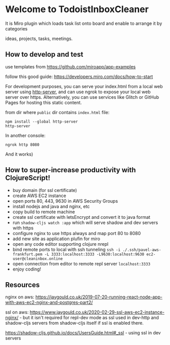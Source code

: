 #  Welcome to TodoistInboxCleaner

It is Miro plugin which loads task list onto board and enable to arrange it by categories

ideas, projects, tasks, meetings.

## How to develop and test

use templates from https://github.com/miroapp/app-examples

follow this good guide: https://developers.miro.com/docs/how-to-start

For development purposes, you can serve your index.html from a local web server using [http-server](https://github.com/http-party/http-server), and can use ngrok to expose your local web server over https. Alternatively, you can use services like Glitch or GitHub Pages for hosting this static content.

from dir where `public` dir contains `index.html` file: 

```batch
npm install --global http-server
http-server
```

In another console:

```batch
ngrok http 8080
```

And it works)

## How to super-increase productivity with ClojureScript!

 - buy domain (for ssl certificate)
 - create AWS EC2 instance
 - open ports 80, 443, 9630 in AWS Security Groups
 - install nodejs and java and nginx, etc
 - copy build to remote machine
 - create ssl certificate with letsEncrypt and convert it to java format
 - run `shadow-cljs watch :app` which will serve shadow and dev servers with https
 - configure nginx to use https always and map port 80 to 8080
 - add new site as application plufin for miro
 - open any code editor supporting clojure nrepl
 - bind remote ports to local with ssh tunneling `ssh -i ./.ssh/pavel-aws-frankfurt.pem -L 3333:localhost:3333 -L9630:localhost:9630 ec2-user@cleaninbox.online`
 - open connection from editor to remote repl server `localhost:3333`
 - enjoy coding!
 

 ## Resources

 nginx on aws: https://jaygould.co.uk/2019-07-20-running-react-node-app-with-aws-ec2-nginx-and-postgres-part2/

 ssl on aws: https://www.jaygould.co.uk/2020-02-29-ssl-aws-ec2-instance-nginx/ - but it isn't required for repl-dev mode as ssl used in dev-http and shadow-cljs servers from shadow-cljs itself if ssl is enabled there.

 https://shadow-cljs.github.io/docs/UsersGuide.html#_ssl - using ssl in dev servers
 